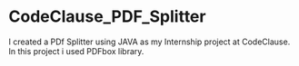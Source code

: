 # CodeClause_PDF_Splitter
I created a PDf Splitter using JAVA as my Internship project at CodeClause. In this project i used  PDFbox library.
